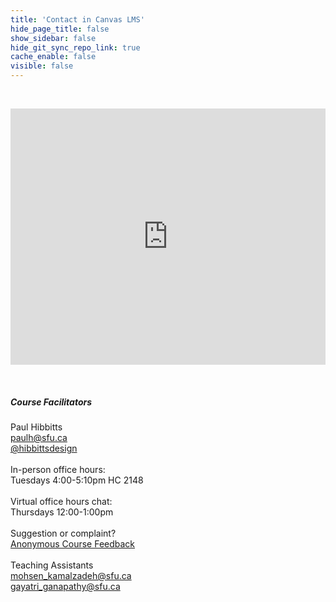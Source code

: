 ```yaml
---
title: 'Contact in Canvas LMS'
hide_page_title: false
show_sidebar: false
hide_git_sync_repo_link: true
cache_enable: false
visible: false
---
```


<div class="row">
  <div class="col-md-8">
  <br><p><iframe style="border: 1px #ffffff none;" src="https://hibbitts.rocket.chat/livechat" width="100%" height="410px" name="myiFrame" allowfullscreen="allowfullscreen"></iframe></p><br>
  </div>
  <div class="col-md-4 order-first order-md-2">
  <h5>Course Facilitators</h5>
  Paul Hibbitts<br>  
  <span style="color:grey"><i class="fa fa-envelope" aria-hidden="true"></i></span><a href="mailto:&#112;&#97;&#117;&#108;&#104;&#64;&#115;&#102;&#117;&#46;&#99;&#97;" class="external-link">
    &#112;&#97;&#117;&#108;&#104;&#64;&#115;&#102;&#117;&#46;&#99;&#97;
  </a><br>
  <span style="color:grey"><i class="fa fa-twitter" aria-hidden="true"></i></span> <a href="https://twitter.com/hibbittsdesign">@hibbittsdesign</a><br>
  <br>In-person office hours:<br>Tuesdays 4:00-5:10pm HC 2148<br><br>
  Virtual office hours chat:<br>Thursdays 12:00-1:00pm<br><br>     
  Suggestion or complaint?<br><span style="color:grey"><i class="fa fa-bullhorn" aria-hidden="true"></i></span><a href="https://oet.sandcats.io/shared/a04-FluD9JOX-jTDqgsLPd8fu3JFiN4-u1YKZ5pp6U4">Anonymous Course Feedback</a><br><br>
  Teaching Assistants<br>
  <span style="color:grey"><i class="fa fa-envelope" aria-hidden="true"></i></span><a href="mailto:&#109;&#111;&#104;&#115;&#101;&#110;&#095;&#107;&#097;&#109;&#097;&#108;&#122;&#097;&#100;&#101;&#104;&#064;&#115;&#102;&#117;&#046;&#099;&#097;" class="external-link">
    &#109;&#111;&#104;&#115;&#101;&#110;&#095;&#107;&#097;&#109;&#097;&#108;&#122;&#097;&#100;&#101;&#104;&#064;&#115;&#102;&#117;&#046;&#099;&#097;
  </a><br>
  <span style="color:grey"><i class="fa fa-envelope" aria-hidden="true"></i></span><a href="mailto:&#103;&#097;&#121;&#097;&#116;&#114;&#105;&#095;&#103;&#097;&#110;&#097;&#112;&#097;&#116;&#104;&#121;&#064;&#115;&#102;&#117;&#046;&#099;&#097;" class="external-link">
    &#103;&#097;&#121;&#097;&#116;&#114;&#105;&#095;&#103;&#097;&#110;&#097;&#112;&#097;&#116;&#104;&#121;&#064;&#115;&#102;&#117;&#046;&#099;&#097;
  </a><br>
  </div>
</div>
